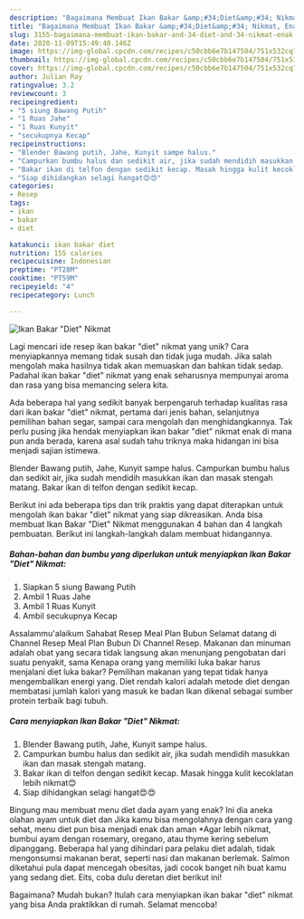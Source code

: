 ```yaml
---
description: "Bagaimana Membuat Ikan Bakar &amp;#34;Diet&amp;#34; Nikmat, Enak"
title: "Bagaimana Membuat Ikan Bakar &amp;#34;Diet&amp;#34; Nikmat, Enak"
slug: 3155-bagaimana-membuat-ikan-bakar-and-34-diet-and-34-nikmat-enak
date: 2020-11-09T15:49:40.146Z
image: https://img-global.cpcdn.com/recipes/c50cbb6e7b147504/751x532cq70/ikan-bakar-diet-nikmat-foto-resep-utama.jpg
thumbnail: https://img-global.cpcdn.com/recipes/c50cbb6e7b147504/751x532cq70/ikan-bakar-diet-nikmat-foto-resep-utama.jpg
cover: https://img-global.cpcdn.com/recipes/c50cbb6e7b147504/751x532cq70/ikan-bakar-diet-nikmat-foto-resep-utama.jpg
author: Julian Ray
ratingvalue: 3.2
reviewcount: 3
recipeingredient:
- "5 siung Bawang Putih"
- "1 Ruas Jahe"
- "1 Ruas Kunyit"
- "secukupnya Kecap"
recipeinstructions:
- "Blender Bawang putih, Jahe, Kunyit sampe halus."
- "Campurkan bumbu halus dan sedikit air, jika sudah mendidih masukkan ikan dan masak stengah matang."
- "Bakar ikan di telfon dengan sedikit kecap. Masak hingga kulit kecoklatan lebih nikmat😊"
- "Siap dihidangkan selagi hangat😍😍"
categories:
- Resep
tags:
- ikan
- bakar
- diet

katakunci: ikan bakar diet 
nutrition: 155 calories
recipecuisine: Indonesian
preptime: "PT28M"
cooktime: "PT59M"
recipeyield: "4"
recipecategory: Lunch

---
```



![Ikan Bakar &#34;Diet&#34; Nikmat](https://img-global.cpcdn.com/recipes/c50cbb6e7b147504/751x532cq70/ikan-bakar-diet-nikmat-foto-resep-utama.jpg)

Lagi mencari ide resep ikan bakar &#34;diet&#34; nikmat yang unik? Cara menyiapkannya memang tidak susah dan tidak juga mudah. Jika salah mengolah maka hasilnya tidak akan memuaskan dan bahkan tidak sedap. Padahal ikan bakar &#34;diet&#34; nikmat yang enak seharusnya mempunyai aroma dan rasa yang bisa memancing selera kita.

Ada beberapa hal yang sedikit banyak berpengaruh terhadap kualitas rasa dari ikan bakar &#34;diet&#34; nikmat, pertama dari jenis bahan, selanjutnya pemilihan bahan segar, sampai cara mengolah dan menghidangkannya. Tak perlu pusing jika hendak menyiapkan ikan bakar &#34;diet&#34; nikmat enak di mana pun anda berada, karena asal sudah tahu triknya maka hidangan ini bisa menjadi sajian istimewa.

Blender Bawang putih, Jahe, Kunyit sampe halus. Campurkan bumbu halus dan sedikit air, jika sudah mendidih masukkan ikan dan masak stengah matang. Bakar ikan di telfon dengan sedikit kecap.


Berikut ini ada beberapa tips dan trik praktis yang dapat diterapkan untuk mengolah ikan bakar &#34;diet&#34; nikmat yang siap dikreasikan. Anda bisa membuat Ikan Bakar &#34;Diet&#34; Nikmat menggunakan 4 bahan dan 4 langkah pembuatan. Berikut ini langkah-langkah dalam membuat hidangannya.

<!--inarticleads1-->

##### Bahan-bahan dan bumbu yang diperlukan untuk menyiapkan Ikan Bakar &#34;Diet&#34; Nikmat:

1. Siapkan 5 siung Bawang Putih
1. Ambil 1 Ruas Jahe
1. Ambil 1 Ruas Kunyit
1. Ambil secukupnya Kecap


Assalammu&#39;alaikum Sahabat Resep Meal Plan Bubun Selamat datang di Channel Resep Meal Plan Bubun Di Channel Resep. Makanan dan minuman adalah obat yang secara tidak langsung akan menunjang pengobatan dari suatu penyakit, sama Kenapa orang yang memiliki luka bakar harus menjalani diet luka bakar? Pemilihan makanan yang tepat tidak hanya mengembalikan energi yang. Diet rendah kalori adalah metode diet dengan membatasi jumlah kalori yang masuk ke badan Ikan dikenal sebagai sumber protein terbaik bagi tubuh. 

<!--inarticleads2-->

##### Cara menyiapkan Ikan Bakar &#34;Diet&#34; Nikmat:

1. Blender Bawang putih, Jahe, Kunyit sampe halus.
1. Campurkan bumbu halus dan sedikit air, jika sudah mendidih masukkan ikan dan masak stengah matang.
1. Bakar ikan di telfon dengan sedikit kecap. Masak hingga kulit kecoklatan lebih nikmat😊
1. Siap dihidangkan selagi hangat😍😍


Bingung mau membuat menu diet dada ayam yang enak? Ini dia aneka olahan ayam untuk diet dan Jika kamu bisa mengolahnya dengan cara yang sehat, menu diet pun bisa menjadi enak dan aman *Agar lebih nikmat, bumbui ayam dengan rosemary, oregano, atau thyme kering sebelum dipanggang. Beberapa hal yang dihindari para pelaku diet adalah, tidak mengonsumsi makanan berat, seperti nasi dan makanan berlemak. Salmon diketahui pula dapat mencegah obesitas, jadi cocok banget nih buat kamu yang sedang diet. Eits, coba dulu deretan diet berikut ini! 

Bagaimana? Mudah bukan? Itulah cara menyiapkan ikan bakar &#34;diet&#34; nikmat yang bisa Anda praktikkan di rumah. Selamat mencoba!
